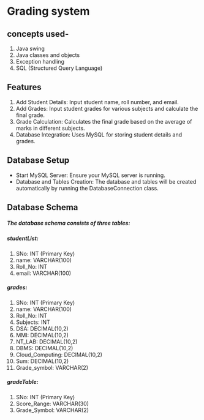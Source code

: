 # Grading system

## concepts used-
1. Java swing
2. Java classes and objects
3. Exception handling
4. SQL (Structured Query Language)

## Features
1. Add Student Details: Input student name, roll number, and email.
2. Add Grades: Input student grades for various subjects and calculate the final grade.
3. Grade Calculation: Calculates the final grade based on the average of marks in different subjects.
4. Database Integration: Uses MySQL for storing student details and grades.

## Database Setup
* Start MySQL Server: Ensure your MySQL server is running.
* Database and Tables Creation:
The database and tables will be created automatically by running the DatabaseConnection class.

## Database Schema
#####  The database schema consists of three tables:

##### studentList:

1. SNo: INT (Primary Key)
2. name: VARCHAR(100)
3. Roll_No: INT
4. email: VARCHAR(100)

##### grades:

1. SNo: INT (Primary Key)
2. name: VARCHAR(100)
3. Roll_No: INT
4. Subjects: INT
5. DSA: DECIMAL(10,2)
6. MMI: DECIMAL(10,2)
7. NT_LAB: DECIMAL(10,2)
8. DBMS: DECIMAL(10,2)
9. Cloud_Computing: DECIMAL(10,2)
10. Sum: DECIMAL(10,2)
11. Grade_symbol: VARCHAR(2)

##### gradeTable:

1. SNo: INT (Primary Key)
2. Score_Range: VARCHAR(30)
3. Grade_Symbol: VARCHAR(2)